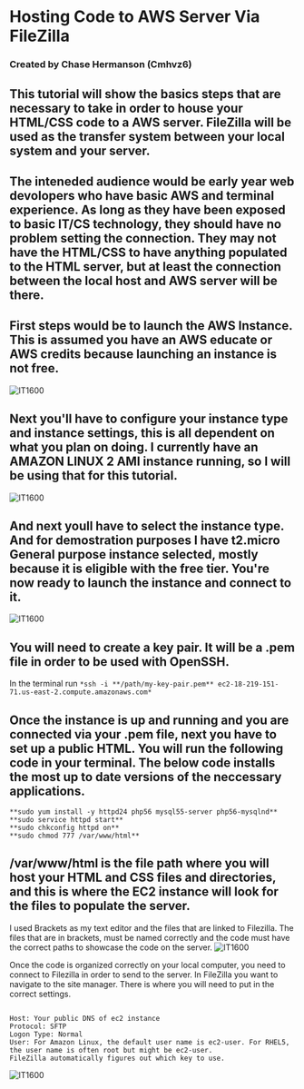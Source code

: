 # Hosting Code to AWS Server Via FileZilla
### Created by Chase Hermanson (Cmhvz6)

## This tutorial will show the basics steps that are necessary to take in order to house your HTML/CSS code to a AWS server. FileZilla will be used as the transfer system between your local system and your server.
## The inteneded audience would be early year web devolopers who have basic AWS and terminal experience. As long as they have been exposed to basic IT/CS technology, they should have no problem setting the connection. They may not have the HTML/CSS to have anything populated to the HTML server, but at least the connection between the local host and AWS server will be there.


## First steps would be to launch the AWS Instance. This is assumed you have an AWS educate or AWS credits because launching an instance is not free.


![IT1600](LaunchInstance.jpg)

## Next you'll have to configure your instance type and instance settings, this is all dependent on what you plan on doing. I currently have an AMAZON LINUX 2 AMI instance running, so I will be using that for this tutorial.

![IT1600](SelectType.jpg)

## And next youll have to select the instance type. And for demostration purposes I have t2.micro General purpose instance selected, mostly because it is eligible with the free tier. You're now ready to launch the instance and connect to it.

![IT1600](Settings.jpg)

## You will need to create a key pair. It will be a .pem file in order to be used with OpenSSH.

In the terminal run ``` *ssh -i **/path/my-key-pair.pem** ec2-18-219-151-71.us-east-2.compute.amazonaws.com* ```


## Once the instance is up and running and you are connected via your .pem file, next you have to set up a public HTML. You will run the following code in your terminal. The below code installs the most up to date versions of the neccessary applications.

```
**sudo yum install -y httpd24 php56 mysql55-server php56-mysqlnd**
**sudo service httpd start**
**sudo chkconfig httpd on**
**sudo chmod 777 /var/www/html**
```

## /var/www/html is the file path where you will host your HTML and CSS files and directories, and this is where the EC2 instance will look for the files to populate the server.


I used Brackets as my text editor and the files that are linked to Filezilla. The files that are in brackets, must be named correctly and the code must have the correct paths to showcase the code on the server.
![IT1600](Brackets.jpg)

Once the code is organized correctly on your local computer, you need to connect to Filezilla in order to send to the server. In FileZilla you want to navigate to the site manager. There is where you will need to put in the correct settings. 

```

Host: Your public DNS of ec2 instance
Protocol: SFTP
Logon Type: Normal
User: For Amazon Linux, the default user name is ec2-user. For RHEL5, the user name is often root but might be ec2-user.
FileZilla automatically figures out which key to use.
```
![IT1600](FileZillaSetUP.jpg)


